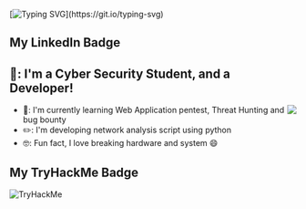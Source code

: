 [![Typing SVG](https://readme-typing-svg.herokuapp.com/?lines=Hi!+I+am+VTran;)](https://git.io/typing-svg)

## My LinkedIn Badge <br />
<script src="https://platform.linkedin.com/badges/js/profile.js" async defer type="text/javascript"></script>

## 👋: I'm a Cyber Security Student, and a Developer!
<img align="right" src="https://media2.giphy.com/media/nDfwBfVsvYhPi/giphy.gif?cid=ecf05e47ywsgclvvh7szmca4tujz9odsf7dkd6hrf3oamdry&rid=giphy.gif&ct=g" />

- 📖: I'm currently learning Web Application pentest, Threat Hunting and bug bounty
- ✏️: I'm developing network analysis script using python
- 🤓: Fun fact, I love breaking hardware and system 😄

## My TryHackMe Badge <br />
<img src="https://tryhackme-badges.s3.amazonaws.com/vt196886.png" alt="TryHackMe">

